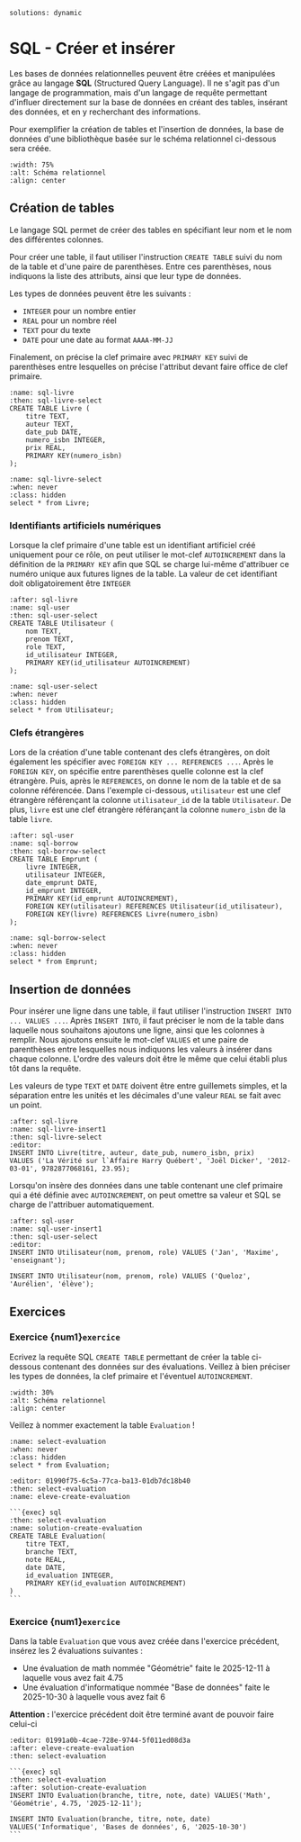<!-- Copyright 2025 Maxime Jan <maxime.jan@edufr.ch> -->
<!-- SPDX-License-Identifier: CC-BY-NC-SA-4.0 -->

```{metadata}
solutions: dynamic
```
# SQL - Créer et insérer

Les bases de données relationnelles peuvent être créées et manipulées grâce au langage **SQL** (Structured Query Language). Il ne s'agit pas d'un langage de programmation, mais d'un langage de requête permettant d'influer directement sur la base de données en créant des tables, insérant des données, et en y recherchant des informations.

Pour exemplifier la création de tables et l'insertion de données, la base de données d'une bibliothèque basée sur le schéma relationnel ci-dessous sera créée.


```{image} images/biblio_schema.png
:width: 75%
:alt: Schéma relationnel
:align: center
```


## Création de tables

Le langage SQL permet de créer des tables en spécifiant leur nom et le nom des différentes colonnes.

Pour créer une table, il faut utiliser l'instruction `CREATE TABLE` suivi du nom de la table et d'une paire de parenthèses. Entre ces parenthèses, nous indiquons la liste des attributs, ainsi que leur type de données. 

Les types de données peuvent être les suivants :

- `INTEGER` pour un nombre entier
- `REAL` pour un nombre réel
- `TEXT` pour du texte
- `DATE` pour une date au format `AAAA-MM-JJ`

Finalement, on précise la clef primaire avec `PRIMARY KEY` suivi de parenthèses entre lesquelles on précise l'attribut devant faire office de clef primaire.

```{exec} sql
:name: sql-livre
:then: sql-livre-select
CREATE TABLE Livre (
    titre TEXT,
    auteur TEXT,
    date_pub DATE,
    numero_isbn INTEGER,
    prix REAL,
    PRIMARY KEY(numero_isbn)
);

```

```{exec} sql
:name: sql-livre-select
:when: never
:class: hidden
select * from Livre;
```

### Identifiants artificiels numériques

Lorsque la clef primaire d'une table est un identifiant artificiel créé uniquement pour ce rôle, on peut utiliser le mot-clef `AUTOINCREMENT` dans la définition de la `PRIMARY KEY` afin que SQL se charge lui-même d'attribuer ce numéro unique aux futures lignes de la table. La valeur de cet identifiant doit obligatoirement être `INTEGER`

```{exec} sql
:after: sql-livre
:name: sql-user
:then: sql-user-select
CREATE TABLE Utilisateur (
    nom TEXT,
    prenom TEXT,
    role TEXT,
    id_utilisateur INTEGER,
    PRIMARY KEY(id_utilisateur AUTOINCREMENT)
);

```

```{exec} sql
:name: sql-user-select
:when: never
:class: hidden
select * from Utilisateur;
```


### Clefs étrangères

Lors de la création d'une table contenant des clefs étrangères, on doit également les spécifier avec `FOREIGN KEY ... REFERENCES ...`. Après le `FOREIGN KEY`, on spécifie entre parenthèses quelle colonne est la clef étrangère. Puis, après le `REFERENCES`, on donne le nom de la table et de sa colonne référencée. Dans l'exemple ci-dessous, `utilisateur` est une clef étrangère référençant la colonne `utilisateur_id` de la table `Utilisateur`. De plus, `livre` est une clef étrangère référançant la colonne `numero_isbn` de la table `livre`.

```{exec} sql
:after: sql-user
:name: sql-borrow
:then: sql-borrow-select
CREATE TABLE Emprunt (
    livre INTEGER,
    utilisateur INTEGER,
    date_emprunt DATE,
    id_emprunt INTEGER,
    PRIMARY KEY(id_emprunt AUTOINCREMENT),
    FOREIGN KEY(utilisateur) REFERENCES Utilisateur(id_utilisateur),
    FOREIGN KEY(livre) REFERENCES Livre(numero_isbn)
);

```

```{exec} sql
:name: sql-borrow-select
:when: never
:class: hidden
select * from Emprunt;
```


## Insertion de données

Pour insérer une ligne dans une table, il faut utiliser l'instruction
`INSERT INTO ... VALUES ...`. Après `INSERT INTO`, il faut préciser le nom de la table dans laquelle nous souhaitons ajoutons une ligne, ainsi que les colonnes à remplir. Nous ajoutons ensuite le mot-clef `VALUES` et une paire de parenthèses entre lesquelles nous indiquons
les valeurs à insérer dans chaque colonne. L'ordre des valeurs doit être le même que celui établi plus tôt dans la requête.

Les valeurs de type `TEXT` et `DATE` doivent être entre guillemets simples, et la séparation entre les unités et les décimales d'une valeur `REAL` se fait avec un point.

```{exec} sql
:after: sql-livre
:name: sql-livre-insert1
:then: sql-livre-select
:editor:
INSERT INTO Livre(titre, auteur, date_pub, numero_isbn, prix)
VALUES ('La Vérité sur l`Affaire Harry Québert', 'Joël Dicker', '2012-03-01', 9782877068161, 23.95);
```

Lorsqu'on insère des données dans une table contenant une clef primaire qui a été définie avec `AUTOINCREMENT`, on peut omettre sa valeur et SQL se charge de l'attribuer automatiquement.


```{exec} sql
:after: sql-user
:name: sql-user-insert1
:then: sql-user-select
:editor:
INSERT INTO Utilisateur(nom, prenom, role) VALUES ('Jan', 'Maxime', 'enseignant');

INSERT INTO Utilisateur(nom, prenom, role) VALUES ('Queloz', 'Aurélien', 'élève');
```

## Exercices

### Exercice {num1}`exercice`
Ecrivez la requête SQL `CREATE TABLE` permettant de créer la table ci-dessous contenant des données sur des évaluations. Veillez à bien préciser les types de données, la clef primaire et l'éventuel `AUTOINCREMENT`.



```{image} images/ex4.png
:width: 30%
:alt: Schéma relationnel
:align: center
```
Veillez à nommer exactement la table `Evaluation` !
```{exec} sql
:name: select-evaluation
:when: never
:class: hidden
select * from Evaluation;
```

```{exec} sql
:editor: 01990f75-6c5a-77ca-ba13-01db7dc18b40
:then: select-evaluation
:name: eleve-create-evaluation
```

````{solution}
```{exec} sql
:then: select-evaluation
:name: solution-create-evaluation
CREATE TABLE Evaluation(
    titre TEXT,
    branche TEXT,
    note REAL,
    date DATE,
    id_evaluation INTEGER,
    PRIMARY KEY(id_evaluation AUTOINCREMENT)
)
```
````

### Exercice {num1}`exercice`
Dans la table `Evaluation` que vous avez créée dans l'exercice précédent, insérez les 2 évaluations suivantes :
 - Une évaluation de math nommée "Géométrie" faite le 2025-12-11 à laquelle vous avez fait 4.75 
  - Une évaluation d'informatique nommée "Base de données" faite le 2025-10-30 à laquelle vous avez fait 6 

**Attention :** l'exercice précédent doit être terminé avant de pouvoir faire celui-ci

```{exec} sql
:editor: 01991a0b-4cae-728e-9744-5f011ed08d3a
:after: eleve-create-evaluation
:then: select-evaluation
```


````{solution}
```{exec} sql
:then: select-evaluation
:after: solution-create-evaluation
INSERT INTO Evaluation(branche, titre, note, date) VALUES('Math', 'Géométrie', 4.75, '2025-12-11');

INSERT INTO Evaluation(branche, titre, note, date) VALUES('Informatique', 'Bases de données', 6, '2025-10-30')
```
````